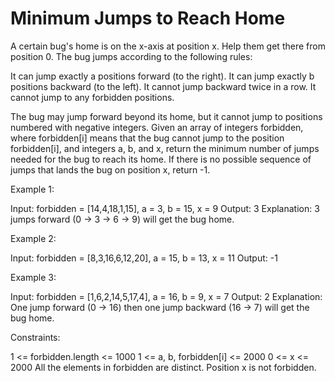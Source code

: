 # Minimum Jumps to Reach Home

A certain bug's home is on the x-axis at position x. Help them get there from position 0.
The bug jumps according to the following rules:

It can jump exactly a positions forward (to the right).
It can jump exactly b positions backward (to the left).
It cannot jump backward twice in a row.
It cannot jump to any forbidden positions.

The bug may jump forward beyond its home, but it cannot jump to positions numbered with negative integers.
Given an array of integers forbidden, where forbidden[i] means that the bug cannot jump to the position forbidden[i], and integers a, b, and x, return the minimum number of jumps needed for the bug to reach its home. If there is no possible sequence of jumps that lands the bug on position x, return -1.

Example 1:

Input: forbidden = [14,4,18,1,15], a = 3, b = 15, x = 9
Output: 3
Explanation: 3 jumps forward (0 -> 3 -> 6 -> 9) will get the bug home.

Example 2:

Input: forbidden = [8,3,16,6,12,20], a = 15, b = 13, x = 11
Output: -1

Example 3:

Input: forbidden = [1,6,2,14,5,17,4], a = 16, b = 9, x = 7
Output: 2
Explanation: One jump forward (0 -> 16) then one jump backward (16 -> 7) will get the bug home.

Constraints:

1 <= forbidden.length <= 1000
1 <= a, b, forbidden[i] <= 2000
0 <= x <= 2000
All the elements in forbidden are distinct.
Position x is not forbidden.
